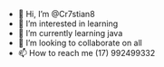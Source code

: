 - 👋 Hi, I’m @Cr7stian8
- 👀 I’m interested in learning
- 🌱 I’m currently learning java
- 💞️ I’m looking to collaborate on all
- 📫 How to reach me (17) 992499332


